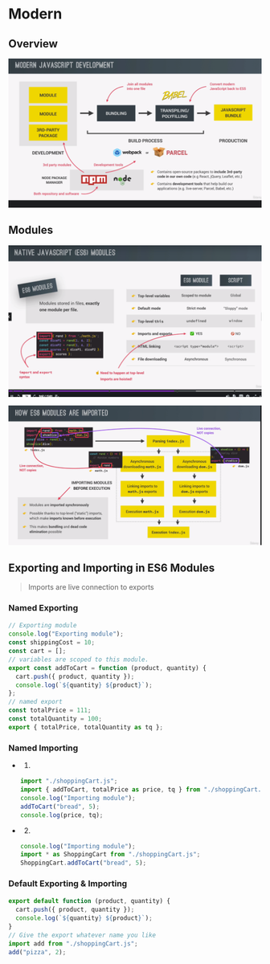 # Modern

## Overview

![](img/morden1.png)

## Modules

![](img/morden2.png)

![](img/morden3.png)

## Exporting and Importing in ES6 Modules

> Imports are live connection to exports

### Named Exporting

```javascript
// Exporting module
console.log("Exporting module");
const shippingCost = 10;
const cart = [];
// variables are scoped to this module.
export const addToCart = function (product, quantity) {
  cart.push({ product, quantity });
  console.log(`${quantity} ${product}`);
};
// named export
const totalPrice = 111;
const totalQuantity = 100;
export { totalPrice, totalQuantity as tq };
```

### Named Importing

- 1.

  ```javascript
  import "./shoppingCart.js";
  import { addToCart, totalPrice as price, tq } from "./shoppingCart.js";
  console.log("Importing module");
  addToCart("bread", 5);
  console.log(price, tq);
  ```

- 2.

  ```javascript
  console.log("Importing module");
  import * as ShoppingCart from "./shoppingCart.js";
  ShoppingCart.addToCart("bread", 5);
  ```

### Default Exporting & Importing

```javascript
export default function (product, quantity) {
  cart.push({ product, quantity });
  console.log(`${quantity} ${product}`);
}
// Give the export whatever name you like
import add from "./shoppingCart.js";
add("pizza", 2);
```
